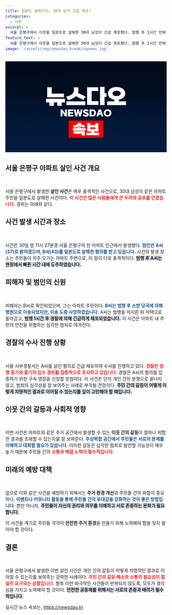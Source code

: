 ```yaml
---
title: 일본도 살해사건… 30대 남자 긴급 체포!
categories:
  - 사회
excerpt: >
  서울 은평구에서 이웃을 일본도로 살해한 30대 남성이 긴급 체포됐다. 범행 후 1시간 만에 자택에서 붙잡힌 그는 경찰의 조사를 받고 있다. 사건의 충격적인 전개와 범행 동기에 관심이 집중된다.
feature_text: >
  서울 은평구에서 이웃을 일본도로 살해한 30대 남성이 긴급 체포됐다. 범행 후 1시간 만에 자택에서 붙잡힌 그는 경찰의 조사를 받고 있다. 사건의 충격적인 전개와 범행 동기에 관심이 집중된다.
image: '/assets/img/newsdao_breakingnews.jpg'
---
```


<p><img src="/assets/img/newsdao_breakingnews.jpg" alt="ranknews 속보" /></p>

<h2 data-ke-size="size26">서울 은평구 아파트 살인 사건 개요</h2>

<p data-ke-size="size16">&nbsp;</p>

<p>서울 은평구에서 발생한 <b>살인 사건</b>은 매우 충격적인 사건으로, 30대 남성이 같은 아파트 주민을 일본도로 살해한 사건이다. <b><span style="color: #ee2323;">이 사건은 많은 사람들에게 큰 우려와 공포를 안겼습니다.</span></b> 경위는 아래와 같다.</p>

<h2 data-ke-size="size26">사건 발생 시간과 장소</h2>

<p data-ke-size="size16">&nbsp;</p>

<p>사건은 30일 밤 11시 27분경 서울 은평구의 한 아파트 인근에서 발생했다. <b><span style="color: #1a5490;">범인은 A씨(37)로 밝혀졌으며, B씨(43)를 일본도로 살해한 혐의를 받고 있습니다.</span></b> 사건의 발생 장소는 주민들이 자주 오가는 아파트 주변으로, 이 점이 더욱 충격적이다. <b><span style="background-color: #21538527;">범행 후 A씨는 현장에서 빠른 시간 내에 도주하였습니다.</span></b></p>

<h2 data-ke-size="size26">피해자 및 범인의 신원</h2>

<p data-ke-size="size16">&nbsp;</p>

<p>피해자는 B씨로 확인되었으며, 그는 아파트 주민이다. <b><span style="color: #1a5490;">B씨는 범행 후 소방 당국에 의해 병원으로 이송되었지만, 이송 도중 사망하였습니다.</span></b> A씨는 범행을 저지른 뒤 자택으로 돌아갔고, <b><span style="background-color: #21538527;">범행 1시간 후 경찰에 의해 긴급하게 체포되었습니다.</span></b> 이 사건은 아파트 내 주민의 안전을 위협하는 심각한 범죄로 여겨진다.</p>

<h2 data-ke-size="size26">경찰의 수사 진행 상황</h2>

<p data-ke-size="size16">&nbsp;</p>

<p>서울 서부경찰서는 A씨를 살인 혐의로 긴급 체포하여 수사를 진행하고 있다. <b><span style="color: #ee2323;">경찰은 범행 동기와 흉기의 입수 경위를 집중적으로 조사하고 있습니다.</span></b> 경찰은 A씨의 혐의를 입증하기 위한 구속 영장을 신청할 방침이다. 이 사건은 단지 개인 간의 분쟁으로 끝나지 않고, 범죄의 심각성을 잘 보여주는 사례로 부각될 전망이다. <b><span style="background-color: #21538527;">주민 간의 갈등이 어떻게 이렇게 치명적인 결과로 이어질 수 있는지를 깊이 고민해야 할 때입니다.</span></b></p>

<h2 data-ke-size="size26">이웃 간의 갈등과 사회적 영향</h2>

<p data-ke-size="size16">&nbsp;</p>

<p>이번 사건은 아파트와 같은 주거 공간에서 발생할 수 있는 <b>이웃 간의 갈등</b>이 얼마나 위험한 결과를 초래할 수 있는지를 잘 보여준다. <b><span style="color: #1a5490;">주상복합 공간에서 주민들은 서로의 문제를 이해하고 대화할 필요가 있습니다.</span></b> 이러한 갈등은 심각한 범죄로 발전할 가능성이 매우 높기 때문에 주민들 간의 <b><span style="color: #ee2323;">소통과 해결 노력이 필수적입니다.</span></b></p>

<h2 data-ke-size="size26">미래의 예방 대책</h2>

<p data-ke-size="size16">&nbsp;</p>

<p>앞으로 이와 같은 사건을 예방하기 위해서는 <b>주거 환경 개선</b>과 주민들 간의 화합이 중요하다. <b><span style="color: #1a5490;">이벤트나 커뮤니티 활동을 통해 주민들 간의 유대감을 강화하는 것이 좋은 방법입니다.</span></b> 뿐만 아니라, <b><span style="background-color: #21538527;">주민들이 자신의 권리와 의무를 이해하고 서로 존중하는 문화가 필요합니다.</span></b> </p>

<p>이 사건을 계기로 주민들 각각이 <b>안전한 주거 환경</b>을 만들기 위해 노력해야 함을 잊지 말아야 할 것이다. </p>

<h2 data-ke-size="size26">결론</h2>

<p data-ke-size="size16">&nbsp;</p>

<p>서울 은평구에서 발생한 이번 살인 사건은 개인 간의 갈등이 어떻게 치명적인 결과로 이어질 수 있는지를 보여주는 강력한 사례이다. <b><span style="color: #ee2323;">주민 간의 갈등 해소와 소통의 필요성이 절실히 요구되는 상황입니다.</span></b> 향후 이런 비극적인 사건들이 반복되지 않도록, 모두가 경각심을 가지고 노력해야 할 것이다. <b><span style="background-color: #21538527;">안전한 공동체를 위해서는 서로의 존중과 배려가 필수적입니다.</span></b></p>
실시간 뉴스 속보는, <a href="https://newsdao.kr" rel="dofollow">https://newsdao.kr</a>


